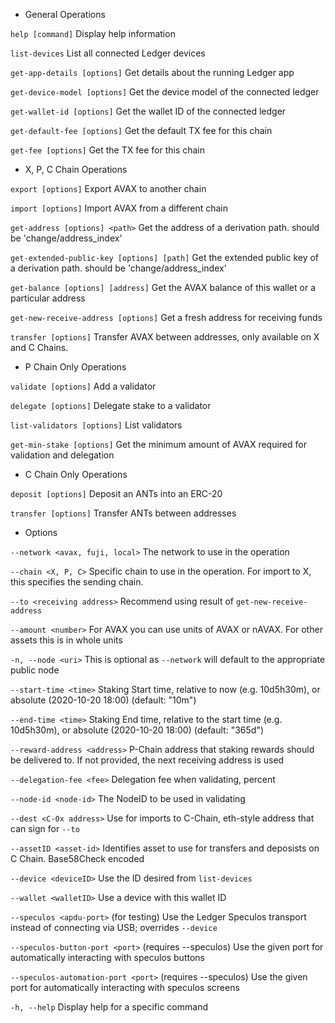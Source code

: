 
*  General Operations

`help [command]`						Display help information

`list-devices`                              List all connected Ledger devices

`get-app-details [options]`                 Get details about the running Ledger app

`get-device-model [options]`                Get the device model of the connected ledger

`get-wallet-id [options]`					Get the wallet ID of the connected ledger

`get-default-fee [options]`                 Get the default TX fee for this chain

`get-fee [options]`                         Get the TX fee for this chain

*   X, P, C Chain Operations

`export [options]`                          Export AVAX to another chain

`import [options]`                          Import AVAX from a different chain

`get-address [options] <path>`              Get the address of a derivation path. <path> should be 'change/address_index'

`get-extended-public-key [options] [path]`  Get the extended public key of a derivation path. <path> should be 'change/address_index'

`get-balance [options] [address]`           Get the AVAX balance of this wallet or a particular address

`get-new-receive-address [options]`         Get a fresh address for receiving funds

`transfer [options]`                        Transfer AVAX between addresses, only available on X and C Chains.

*  P Chain Only Operations

`validate [options]`                        Add a validator

`delegate [options]`                        Delegate stake to a validator

`list-validators [options]`                 List validators

`get-min-stake [options]`                   Get the minimum amount of AVAX required for validation and delegation

*  C Chain Only Operations

`deposit [options]`                         Deposit an ANTs into an ERC-20

`transfer [options]`                        Transfer ANTs between addresses

*  Options

`--network <avax, fuji, local>`             The network to use in the operation

`--chain <X, P, C>`                         Specific chain to use in the operation. For import to X, this specifies the sending chain.

`--to <receiving address>`                  Recommend using result of `get-new-receive-address`

`--amount <number>`                         For AVAX you can use units of AVAX or nAVAX. For other assets this is in whole units

`-n, --node <uri>`                          This is optional as `--network` will default to the appropriate public node

`--start-time <time>`                       Staking Start time, relative to now (e.g. 10d5h30m), or absolute (2020-10-20 18:00) (default: "10m")

`--end-time <time>`                         Staking End time, relative to the start time (e.g. 10d5h30m), or absolute (2020-10-20 18:00) (default: "365d")

`--reward-address <address>`                P-Chain address that staking rewards should be delivered to. If not provided, the next receiving address is used

`--delegation-fee <fee>`                    Delegation fee when validating, percent

`--node-id <node-id>`                       The NodeID to be used in validating

`--dest <C-0x address>`                     Use for imports to C-Chain, eth-style address that can sign for `--to`

`--assetID <asset-id>`                      Identifies asset to use for transfers and deposists on C Chain. Base58Check encoded
  
`--device <deviceID>`                       Use the ID desired from `list-devices` 

`--wallet <walletID>`                       Use a device with this wallet ID

`--speculos <apdu-port>`                    (for testing) Use the Ledger Speculos transport instead of connecting via USB; overrides `--device`

`--speculos-button-port <port>`             (requires --speculos) Use the given port for automatically interacting with speculos buttons

`--speculos-automation-port <port>`         (requires --speculos) Use the given port for automatically interacting with speculos screens

`-h, --help`                                Display help for a specific command
